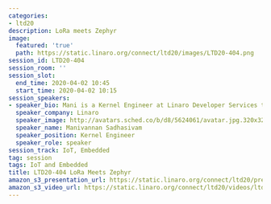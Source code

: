 ```yaml
---
categories:
- ltd20
description: LoRa meets Zephyr
image:
  featured: 'true'
  path: https://static.linaro.org/connect/ltd20/images/LTD20-404.png
session_id: LTD20-404
session_room: ''
session_slot:
  end_time: 2020-04-02 10:45
  start_time: 2020-04-02 10:15
session_speakers:
- speaker_bio: Mani is a Kernel Engineer at Linaro Developer Services team.
  speaker_company: Linaro
  speaker_image: http://avatars.sched.co/b/d8/5624061/avatar.jpg.320x320px.jpg?5f8
  speaker_name: Manivannan Sadhasivam
  speaker_position: Kernel Engineer
  speaker_role: speaker
session_track: IoT, Embedded
tag: session
tags: IoT and Embedded
title: LTD20-404 LoRa Meets Zephyr
amazon_s3_presentation_url: https://static.linaro.org/connect/ltd20/presentations/LTD20-404-0.pdf
amazon_s3_video_url: https://static.linaro.org/connect/ltd20/videos/ltd20-404.mp4
---
```

